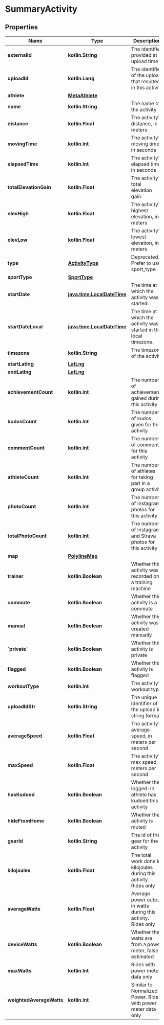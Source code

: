 
# SummaryActivity

## Properties
Name | Type | Description | Notes
------------ | ------------- | ------------- | -------------
**externalId** | **kotlin.String** | The identifier provided at upload time |  [optional]
**uploadId** | **kotlin.Long** | The identifier of the upload that resulted in this activity |  [optional]
**athlete** | [**MetaAthlete**](MetaAthlete.md) |  |  [optional]
**name** | **kotlin.String** | The name of the activity |  [optional]
**distance** | **kotlin.Float** | The activity&#39;s distance, in meters |  [optional]
**movingTime** | **kotlin.Int** | The activity&#39;s moving time, in seconds |  [optional]
**elapsedTime** | **kotlin.Int** | The activity&#39;s elapsed time, in seconds |  [optional]
**totalElevationGain** | **kotlin.Float** | The activity&#39;s total elevation gain. |  [optional]
**elevHigh** | **kotlin.Float** | The activity&#39;s highest elevation, in meters |  [optional]
**elevLow** | **kotlin.Float** | The activity&#39;s lowest elevation, in meters |  [optional]
**type** | [**ActivityType**](ActivityType.md) | Deprecated. Prefer to use sport_type |  [optional]
**sportType** | [**SportType**](SportType.md) |  |  [optional]
**startDate** | [**java.time.LocalDateTime**](java.time.LocalDateTime.md) | The time at which the activity was started. |  [optional]
**startDateLocal** | [**java.time.LocalDateTime**](java.time.LocalDateTime.md) | The time at which the activity was started in the local timezone. |  [optional]
**timezone** | **kotlin.String** | The timezone of the activity |  [optional]
**startLatlng** | [**LatLng**](LatLng.md) |  |  [optional]
**endLatlng** | [**LatLng**](LatLng.md) |  |  [optional]
**achievementCount** | **kotlin.Int** | The number of achievements gained during this activity |  [optional]
**kudosCount** | **kotlin.Int** | The number of kudos given for this activity |  [optional]
**commentCount** | **kotlin.Int** | The number of comments for this activity |  [optional]
**athleteCount** | **kotlin.Int** | The number of athletes for taking part in a group activity |  [optional]
**photoCount** | **kotlin.Int** | The number of Instagram photos for this activity |  [optional]
**totalPhotoCount** | **kotlin.Int** | The number of Instagram and Strava photos for this activity |  [optional]
**map** | [**PolylineMap**](PolylineMap.md) |  |  [optional]
**trainer** | **kotlin.Boolean** | Whether this activity was recorded on a training machine |  [optional]
**commute** | **kotlin.Boolean** | Whether this activity is a commute |  [optional]
**manual** | **kotlin.Boolean** | Whether this activity was created manually |  [optional]
**&#x60;private&#x60;** | **kotlin.Boolean** | Whether this activity is private |  [optional]
**flagged** | **kotlin.Boolean** | Whether this activity is flagged |  [optional]
**workoutType** | **kotlin.Int** | The activity&#39;s workout type |  [optional]
**uploadIdStr** | **kotlin.String** | The unique identifier of the upload in string format |  [optional]
**averageSpeed** | **kotlin.Float** | The activity&#39;s average speed, in meters per second |  [optional]
**maxSpeed** | **kotlin.Float** | The activity&#39;s max speed, in meters per second |  [optional]
**hasKudoed** | **kotlin.Boolean** | Whether the logged-in athlete has kudoed this activity |  [optional]
**hideFromHome** | **kotlin.Boolean** | Whether the activity is muted |  [optional]
**gearId** | **kotlin.String** | The id of the gear for the activity |  [optional]
**kilojoules** | **kotlin.Float** | The total work done in kilojoules during this activity. Rides only |  [optional]
**averageWatts** | **kotlin.Float** | Average power output in watts during this activity. Rides only |  [optional]
**deviceWatts** | **kotlin.Boolean** | Whether the watts are from a power meter, false if estimated |  [optional]
**maxWatts** | **kotlin.Int** | Rides with power meter data only |  [optional]
**weightedAverageWatts** | **kotlin.Int** | Similar to Normalized Power. Rides with power meter data only |  [optional]



